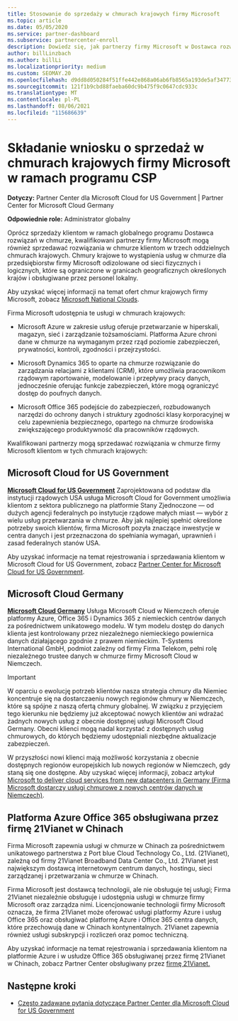 ```yaml
---
title: Stosowanie do sprzedaży w chmurach krajowych firmy Microsoft
ms.topic: article
ms.date: 05/05/2020
ms.service: partner-dashboard
ms.subservice: partnercenter-enroll
description: Dowiedz się, jak partnerzy firmy Microsoft w Dostawca rozwiązań w chmurze programie mogą sprzedawać klientom zarejestrowanym w obsługiwanych chmurach krajowych.
author: billLinzbach
ms.author: billLi
ms.localizationpriority: medium
ms.custom: SEOMAY.20
ms.openlocfilehash: d9dd8d050284f51ffe442e868a06ab6fb8565a193de5af347736380b86aa950a
ms.sourcegitcommit: 121f1b9cbd88faeba60dc9b475f9c0647cdc933c
ms.translationtype: MT
ms.contentlocale: pl-PL
ms.lasthandoff: 08/06/2021
ms.locfileid: "115686639"
---
```

# <a name="apply-to-sell-in-microsoft-national-clouds-as-part-of-the-csp-program"></a>Składanie wniosku o sprzedaż w chmurach krajowych firmy Microsoft w ramach programu CSP

**Dotyczy:** Partner Center dla Microsoft Cloud for US Government | Partner Center for Microsoft Cloud Germany

**Odpowiednie role:** Administrator globalny

Oprócz sprzedaży klientom w ramach globalnego programu Dostawca rozwiązań w chmurze, kwalifikowani partnerzy firmy Microsoft mogą również sprzedawać rozwiązania w chmurze klientom w trzech oddzielnych chmurach krajowych. Chmury krajowe to wystąpienia usług w chmurze dla przedsiębiorstw firmy Microsoft odizolowane od sieci fizycznych i logicznych, które są ograniczone w granicach geograficznych określonych krajów i obsługiwane przez personel lokalny.

Aby uzyskać więcej informacji na temat ofert chmur krajowych firmy Microsoft, zobacz [Microsoft National Clouds](https://www.microsoft.com/trustcenter/cloudservices/nationalcloud).

Firma Microsoft udostępnia te usługi w chmurach krajowych:

-   Microsoft Azure w zakresie usług oferuje przetwarzanie w hiperskali, magazyn, sieć i zarządzanie tożsamościami. Platforma Azure chroni dane w chmurze na wymaganym przez rząd poziomie zabezpieczeń, prywatności, kontroli, zgodności i przejrzystości.

-   Microsoft Dynamics 365 to oparte na chmurze rozwiązanie do zarządzania relacjami z klientami (CRM), które umożliwia pracownikom rządowym raportowanie, modelowanie i przepływy pracy danych, jednocześnie oferując funkcje zabezpieczeń, które mogą ograniczyć dostęp do poufnych danych.

-   Microsoft Office 365 podejście do zabezpieczeń, rozbudowanych narzędzi do ochrony danych i struktury zgodności klasy korporacyjnej w celu zapewnienia bezpiecznego, opartego na chmurze środowiska zwiększającego produktywność dla pracowników rządowych.

Kwalifikowani partnerzy mogą sprzedawać rozwiązania w chmurze firmy Microsoft klientom w tych chmurach krajowych:

## <a name="microsoft-cloud-for-us-government"></a>Microsoft Cloud for US Government

[**Microsoft Cloud for US Government**](https://www.microsoft.com/trustcenter/cloudservices/nationalcloud#Microsoft_Cloud_for_US) Zaprojektowana od podstaw dla instytucji rządowych USA usługa Microsoft Cloud for Government umożliwia klientom z sektora publicznego na platformie Stany Zjednoczone — od dużych agencji federalnych po instytucje rządowe małych miast — wybór z wielu usług przetwarzania w chmurze. Aby jak najlepiej spełnić określone potrzeby swoich klientów, firma Microsoft pozyła znaczące inwestycje w centra danych i jest przeznaczona do spełniania wymagań, uprawnień i zasad federalnych stanów USA. 

Aby uzyskać informacje na temat rejestrowania i sprzedawania klientom w Microsoft Cloud for US Government, zobacz [Partner Center for Microsoft Cloud for US Government](partner-center-for-microsoft-us-govt-cloud.md).

## <a name="microsoft-cloud-germany"></a>Microsoft Cloud Germany

[**Microsoft Cloud Germany**](https://www.microsoft.com/trustcenter/cloudservices/nationalcloud#Microsoft_Cloud_Germany) Usługa Microsoft Cloud w Niemczech oferuje platformy Azure, Office 365 i Dynamics 365 z niemieckich centrów danych za pośrednictwem unikatowego modelu. W tym modelu dostęp do danych klienta jest kontrolowany przez niezależnego niemieckiego powiernica danych działającego zgodnie z prawem niemieckim. T-Systems International GmbH, podmiot zależny od firmy Firma Telekom, pełni rolę niezależnego trustee danych w chmurze firmy Microsoft Cloud w Niemczech.

> [!IMPORTANT]  
> W oparciu o ewolucję potrzeb klientów nasza strategia chmury dla Niemiec koncentruje się na dostarczaeniu nowych regionów chmury w Niemczech, które są spójne z naszą ofertą chmury globalnej. W związku z przyjęciem tego kierunku nie będziemy już akceptować nowych klientów ani wdrażać żadnych nowych usług z obecnie dostępnej usługi Microsoft Cloud Germany. Obecni klienci mogą nadal korzystać z dostępnych usług chmurowych, do których będziemy udostępniali niezbędne aktualizacje zabezpieczeń.
>  
> W przyszłości nowi klienci mają możliwość korzystania z obecnie dostępnych regionów europejskich lub nowych regionów w Niemczech, gdy staną się one dostępne. Aby uzyskać więcej informacji, zobacz artykuł [Microsoft to deliver cloud services from new datacenters in Germany (Firma Microsoft dostarczy usługi chmurowe z nowych centrów danych w Niemczech)](https://news.microsoft.com/europe/2018/08/31/microsoft-to-deliver-cloud-services-from-new-datacentres-in-germany-in-2019-to-meet-evolving-customer-needs/).

    
## <a name="azure-and-office-365-operated-by-21vianet-in-china"></a>Platforma Azure Office 365 obsługiwana przez firmę 21Vianet w Chinach

Firma Microsoft zapewnia usługi w chmurze w Chinach za pośrednictwem unikatowego partnerstwa z Port blue Cloud Technology Co., Ltd. (21Vianet), zależną od firmy 21Vianet Broadband Data Center Co., Ltd. 21Vianet jest największym dostawcą internetowym centrum danych, hostingu, sieci zarządzanej i przetwarzania w chmurze w Chinach. 

Firma Microsoft jest dostawcą technologii, ale nie obsługuje tej usługi; Firma 21Vianet niezależnie obsługuje i udostępnia usługi w chmurze firmy Microsoft oraz zarządza nimi. Licencjonowanie technologii firmy Microsoft oznacza, że firma 21Vianet może oferować usługi platformy Azure i usług Office 365 oraz obsługiwać platformę Azure i Office 365 centra danych, które przechowują dane w Chinach kontynentalnych. 21Vianet zapewnia również usługi subskrypcji i rozliczeń oraz pomoc techniczną.

Aby uzyskać informacje na temat rejestrowania i sprzedawania klientom na platformie Azure i w usłudze Office 365 obsługiwanej przez firmę 21Vianet w Chinach, zobacz Partner Center obsługiwany przez [firmę 21Vianet.](https://www.21vbluecloud.com/partner-china/welcome/)

## <a name="next-steps"></a>Następne kroki

- [Często zadawane pytania dotyczące Partner Center dla Microsoft Cloud for US Government](faq-for-us-govt-cloud.yml)

